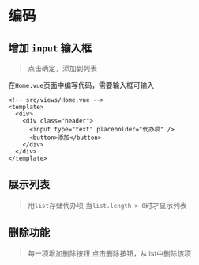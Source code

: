 # 编码
## 增加 `input` 输入框

> 点击确定，添加到列表

在`Home.vue`页面中编写代码，需要输入框可输入
``` vue
<!-- src/views/Home.vue -->
<template>
  <div>
    <div class="header">
      <input type="text" placeholder="代办项" />
      <button>添加</button>
    </div>
  </div>
</template>
```
## 展示列表

> 用`list`存储代办项
> 当`list.length > 0`时才显示列表

## 删除功能

> 每一项增加删除按钮
> 点击删除按钮，从list中删除该项
